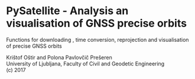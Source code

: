 # PySatellite - Analysis an visualisation of GNSS precise orbits

Functions for downloading , time conversion, reprojection and visualisation of precise GNSS orbits

Krištof Oštir and Polona Pavlovčič Prešeren  
University of Ljubljana, Faculty of Civil and Geodetic Engineering  
(c) 2017  
